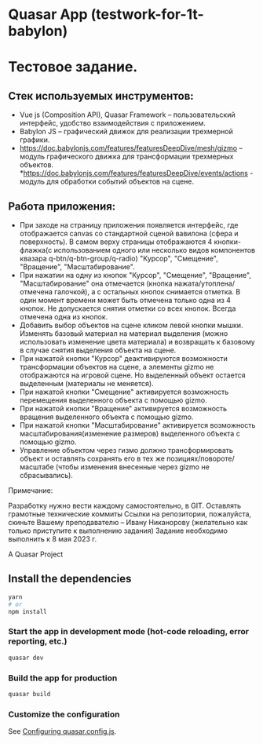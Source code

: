 # Quasar App (testwork-for-1t-babylon)

# Тестовое задание. 

## Стек используемых инструментов:

* Vue js (Composition API), Quasar Framework – пользовательский интерфейс, удобство взаимодействия с приложением.
* Babylon JS – графический движок для реализации трехмерной графики.
* https://doc.babylonjs.com/features/featuresDeepDive/mesh/gizmo – модуль графического движка для трансформации трехмерных объектов.
*https://doc.babylonjs.com/features/featuresDeepDive/events/actions - модуль для обработки событий объектов на сцене.

## Работа приложения: 

- При заходе на страницу приложения появляется интерфейс, где отображается canvas со стандартной сценой вавилона (сфера и поверхность). В самом верху страницы отображаются 4 кнопки-флажка(с использованием одного или несколько видов компонентов квазара q-btn/q-btn-group/q-radio) "Курсор", "Смещение", "Вращение", "Масштабирование". 
- При нажатии на одну из кнопок "Курсор", "Смещение", "Вращение", "Масштабирование" она отмечается (кнопка нажата/утоплена/отмечена галочкой), а с остальных кнопок снимается отметка. В один момент времени может быть отмечена только одна из 4 кнопок. Не допускается снятия отметки со всех кнопок. Всегда отмечена одна из кнопок.
- Добавить выбор объектов на сцене кликом левой кнопки мышки. Изменять базовый материал на материал выделения (можно использовать изменение цвета материала) и возвращать к базовому в случае снятия выделения объекта на сцене.
- При нажатой кнопки "Курсор" деактивируются возможности трансформации объектов на сцене, а элементы gizmo не отображаются на игровой сцене. Но выделенный объект остается выделенным (материалы не меняется).
- При нажатой кнопки "Смещение" активируется возможность перемещения выделенного объекта с помощью gizmo.
- При нажатой кнопки "Вращение" активируется возможность вращения выделенного объекта с помощью gizmo.
- При нажатой кнопки "Масштабирование" активируется возможность масштабирования(изменение размеров) выделенного объекта с помощью gizmo.
- Управление объектом через гизмо должно трансформировать объект и оставлять сохранять его в тех же позициях/повороте/масштабе (чтобы изменения внесенные через gizmo не сбрасывались).

Примечание: 

Разработку нужно вести каждому самостоятельно, в GIT. 
Оставлять грамотные технические коммиты 
Ссылки на репозитории, пожалуйста, скиньте Вашему преподавателю – Ивану Никанорову (желательно как только приступите к выполнению задания) 
Задание необходимо выполнить к 8 мая 2023 г. 


A Quasar Project

## Install the dependencies
```bash
yarn
# or
npm install
```

### Start the app in development mode (hot-code reloading, error reporting, etc.)
```bash
quasar dev
```


### Build the app for production
```bash
quasar build
```

### Customize the configuration
See [Configuring quasar.config.js](https://v2.quasar.dev/quasar-cli-webpack/quasar-config-js).
